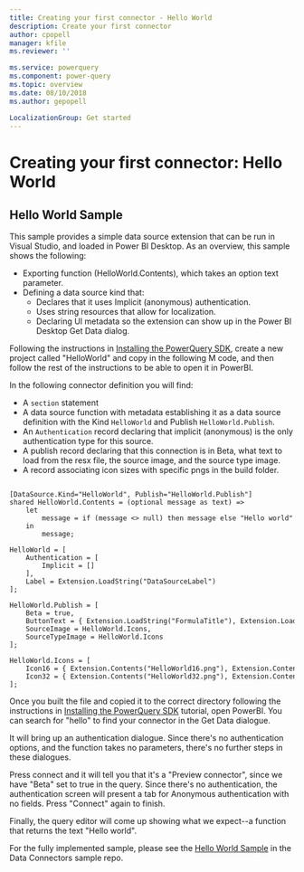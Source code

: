 ```yaml
---
title: Creating your first connector - Hello World
description: Create your first connector
author: cpopell
manager: kfile
ms.reviewer: ''

ms.service: powerquery
ms.component: power-query
ms.topic: overview
ms.date: 08/10/2018
ms.author: gepopell

LocalizationGroup: Get started
---
```


# Creating your first connector: Hello World

## Hello World Sample
This sample provides a simple data source extension that can be run in Visual Studio, and loaded in Power BI Desktop. As an overview, this sample shows the following:
* Exporting function (HelloWorld.Contents), which takes an option text parameter.
* Defining a data source kind that:
    * Declares that it uses Implicit (anonymous) authentication.
    * Uses string resources that allow for localization.
	* Declaring UI metadata so the extension can show up in the Power BI Desktop Get Data dialog.

Following the instructions in [Installing the PowerQuery SDK](InstallingSDK.md), create a new project called "HelloWorld" and copy in the following M code, and then follow the rest of the instructions to be able to open it in PowerBI.

In the following connector definition you will find:
* A `section` statement
* A data source function with metadata establishing it as a data source definition with the Kind `HelloWorld` and Publish `HelloWorld.Publish`.
* An `Authentication` record declaring that implicit (anonymous) is the only authentication type for this source.
* A publish record declaring that this connection is in Beta, what text to load from the resx file, the source image, and the source type image.
* A record associating icon sizes with specific pngs in the build folder.

```section HelloWorld;
 
[DataSource.Kind="HelloWorld", Publish="HelloWorld.Publish"]
shared HelloWorld.Contents = (optional message as text) =>
    let
        message = if (message <> null) then message else "Hello world"
    in
        message;
 
HelloWorld = [
    Authentication = [
        Implicit = []
    ],
    Label = Extension.LoadString("DataSourceLabel")
];
 
HelloWorld.Publish = [
    Beta = true,
    ButtonText = { Extension.LoadString("FormulaTitle"), Extension.LoadString("FormulaHelp") },
    SourceImage = HelloWorld.Icons,
    SourceTypeImage = HelloWorld.Icons
];
 
HelloWorld.Icons = [
    Icon16 = { Extension.Contents("HelloWorld16.png"), Extension.Contents("HelloWorld20.png"), Extension.Contents("HelloWorld24.png"), Extension.Contents("HelloWorld32.png") },
    Icon32 = { Extension.Contents("HelloWorld32.png"), Extension.Contents("HelloWorld40.png"), Extension.Contents("HelloWorld48.png"), Extension.Contents("HelloWorld64.png") }
];
```

Once you built the file and copied it to the correct directory following the instructions in [Installing the PowerQuery SDK](InstallingSDK.md) tutorial, open PowerBI. You can search for "hello" to find your connector in the Get Data dialogue. 



It will bring up an authentication dialogue. Since there's no authentication options, and the function takes no parameters, there's no further steps in these dialogues.



Press connect and it will tell you that it's a "Preview connector", since we have "Beta" set to true in the query. Since there's no authentication, the authentication screen will present a tab for Anonymous authentication with no fields. Press "Connect" again to finish.

Finally, the query editor will come up showing what we expect--a function that returns the text "Hello world".

For the fully implemented sample, please see the [Hello World Sample](https://github.com/Microsoft/DataConnectors/tree/master/samples/HelloWorld) in the Data Connectors sample repo.
